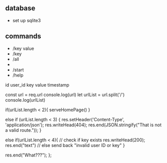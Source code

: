 
## database

- set up sqlite3

## commands

- /key value
- /key
- /all
- 
- /start
- /help


id user_id key value timestamp


 const url = req.url
  console.log(url)
  let urlList = url.split('/')
  console.log(urlList)

  if(urlList.length < 2){
    serveHomePage()
  }

  else if (urlList.length < 3) {
    res.setHeader('Content-Type', 'application/json');
    res.writeHead(404);
    res.end(JSON.stringify("That is not a valid route."));
  }

  else if(urlList.length < 4){
      // check if key exists
      res.writeHead(200);
      res.end("text")
      // else send back "invalid user ID or key"
  }

  res.end("What???");
};



